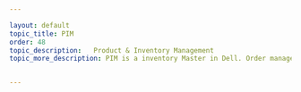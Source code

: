 ```yaml
---

layout: default
topic_title: PIM
order: 48
topic_description:   Product & Inventory Management 
topic_more_description: PIM is a inventory Master in Dell. Order management OMEGA does to have the synchronization of the latest products that are setup by business. There are certain attributes named GAAP  attributes needed by OMEGA accounting for accounting purposes. PIM publishes the latest update on GAAP attributes into a JMS queue for OCI to synchronize it with OMEGA. There is also a provision/interface where OMEGA can request for latest GAAP Attributes from PIM through the OCI.


---
```


